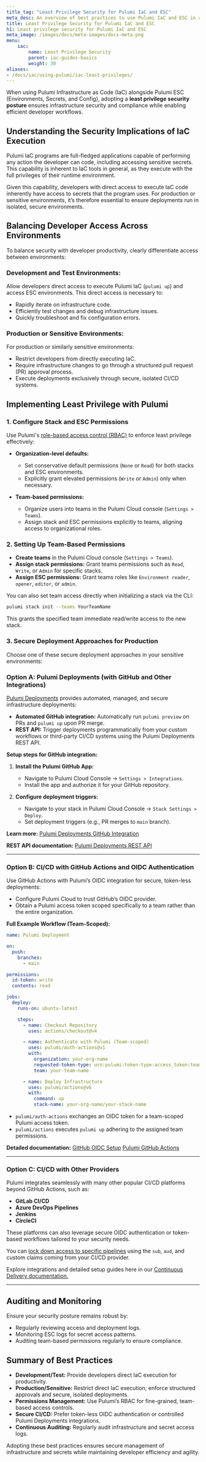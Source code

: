 ```yaml
---
title_tag: "Least Privilege Security for Pulumi IaC and ESC"
meta_desc: An overview of best practices to use Pulumi IaC and ESC in a least privilege environment
title: Least Privilege Security for Pulumi IaC and ESC
h1: Least privilege security for Pulumi IaC and ESC
meta_image: /images/docs/meta-images/docs-meta.png
menu:
    iac:
        name: Least Privilege Security
        parent: iac-guides-basics
        weight: 30
aliases:
- /docs/iac/using-pulumi/iac-least-privileges/
---
```


When using Pulumi Infrastructure as Code (IaC) alongside Pulumi ESC (Environments, Secrets, and Config), adopting a **least privilege security posture** ensures infrastructure security and compliance while enabling efficient developer workflows.

## Understanding the Security Implications of IaC Execution

Pulumi IaC programs are full-fledged applications capable of performing any action the developer can code, including accessing sensitive secrets. This capability is inherent to IaC tools in general, as they execute with the full privileges of their runtime environment.

Given this capability, developers with direct access to execute IaC code inherently have access to secrets that the program uses. For production or sensitive environments, it’s therefore essential to ensure deployments run in isolated, secure environments.

## Balancing Developer Access Across Environments

To balance security with developer productivity, clearly differentiate access between environments:

### Development and Test Environments:

Allow developers direct access to execute Pulumi IaC (`pulumi up`) and access ESC environments. This direct access is necessary to:

- Rapidly iterate on infrastructure code.
- Efficiently test changes and debug infrastructure issues.
- Quickly troubleshoot and fix configuration errors.

### Production or Sensitive Environments:

For production or similarly sensitive environments:

- Restrict developers from directly executing IaC.
- Require infrastructure changes to go through a structured pull request (PR) approval process.
- Execute deployments exclusively through secure, isolated CI/CD systems.

## Implementing Least Privilege with Pulumi

### 1. Configure Stack and ESC Permissions

Use Pulumi's [role-based access control (RBAC)](/docs/administration/organizations-teams/teams/) to enforce least privilege effectively:

- **Organization-level defaults:**
  - Set conservative default permissions (`None` or `Read`) for both stacks and ESC environments.
  - Explicitly grant elevated permissions (`Write` or `Admin`) only when necessary.

- **Team-based permissions:**
  - Organize users into teams in the Pulumi Cloud console (`Settings > Teams`).
  - Assign stack and ESC permissions explicitly to teams, aligning access to organizational roles.

### 2. Setting Up Team-Based Permissions

- **Create teams** in the Pulumi Cloud console (`Settings > Teams`).
- **Assign stack permissions:** Grant teams permissions such as `Read`, `Write`, or `Admin` for specific stacks.
- **Assign ESC permissions:** Grant teams roles like `Environment reader`, `opener`, `editor`, or `admin`.

You can also set team access directly when initializing a stack via the CLI:

```bash
pulumi stack init --teams YourTeamName
```

This grants the specified team immediate read/write access to the new stack.

### 3. Secure Deployment Approaches for Production

Choose one of these secure deployment approaches in your sensitive environments:

### Option A: Pulumi Deployments (with GitHub and Other Integrations)

[Pulumi Deployments](/docs/deployments/deployments/) provides automated, managed, and secure infrastructure deployments:

- **Automated GitHub integration:**
  Automatically run `pulumi preview` on PRs and `pulumi up` upon PR merge.
- **REST API:**
  Trigger deployments programmatically from your custom workflows or third-party CI/CD systems using the Pulumi Deployments REST API.

**Setup steps for GitHub integration:**

1. **Install the Pulumi GitHub App:**
   - Navigate to Pulumi Cloud Console → `Settings > Integrations`.
   - Install the app and authorize it for your GitHub repository.

2. **Configure deployment triggers:**
   - Navigate to your stack in Pulumi Cloud Console → `Stack Settings > Deploy`.
   - Set deployment triggers (e.g., PR merges to `main` branch).

**Learn more:** [Pulumi Deployments GitHub Integration](/docs/iac/using-pulumi/continuous-delivery/github-app/)

**REST API documentation:** [Pulumi Deployments REST API](/docs/reference/cloud-rest-api/deployments/)

---

### Option B: CI/CD with GitHub Actions and OIDC Authentication

Use GitHub Actions with Pulumi’s OIDC integration for secure, token-less deployments:

- Configure Pulumi Cloud to trust GitHub’s OIDC provider.
- Obtain a Pulumi access token scoped specifically to a team rather than the entire organization.

**Full Example Workflow (Team-Scoped):**

```yaml
name: Pulumi Deployment

on:
  push:
    branches:
      - main

permissions:
  id-token: write
  contents: read

jobs:
  deploy:
    runs-on: ubuntu-latest

    steps:
      - name: Checkout Repository
        uses: actions/checkout@v4

      - name: Authenticate with Pulumi (Team-scoped)
        uses: pulumi/auth-actions@v1
        with:
          organization: your-org-name
          requested-token-type: urn:pulumi:token-type:access_token:team
          team: your-team-name

      - name: Deploy Infrastructure
        uses: pulumi/actions@v6
        with:
          command: up
          stack-name: your-org-name/your-stack-name
```

- `pulumi/auth-actions` exchanges an OIDC token for a team-scoped Pulumi access token.
- `pulumi/actions` executes `pulumi up` adhering to the assigned team permissions.

**Detailed documentation:**
[GitHub OIDC Setup](/docs/administration/access-identity/oidc-client/github/)
[Pulumi GitHub Actions](/docs/iac/using-pulumi/continuous-delivery/github-actions/)

---

### Option C: CI/CD with Other Providers

Pulumi integrates seamlessly with many other popular CI/CD platforms beyond GitHub Actions, such as:

- **GitLab CI/CD**
- **Azure DevOps Pipelines**
- **Jenkins**
- **CircleCI**

These platforms can also leverage secure OIDC authentication or token-based workflows tailored to your security needs.

You can [lock down access to specific pipelines](/docs/administration/access-identity/oidc/client/#configure-the-authorization-policies) using the `sub`, `aud`, and custom claims coming from your CI/CD provider.

Explore integrations and detailed setup guides here in our [Continuous Delivery documentation.](/docs/iac/using-pulumi/continuous-delivery/)

---

## Auditing and Monitoring

Ensure your security posture remains robust by:

- Regularly reviewing access and deployment logs.
- Monitoring ESC logs for secret access patterns.
- Auditing team-based permissions regularly to ensure compliance.

## Summary of Best Practices

- **Development/Test:** Provide developers direct IaC execution for productivity.
- **Production/Sensitive:** Restrict direct IaC execution; enforce structured approvals and secure, isolated deployments.
- **Permissions Management:** Use Pulumi’s RBAC for fine-grained, team-based access controls.
- **Secure CI/CD:** Prefer token-less OIDC authentication or controlled Pulumi Deployments integrations.
- **Continuous Auditing:** Regularly audit infrastructure and secret access logs.

Adopting these best practices ensures secure management of infrastructure and secrets while maintaining developer efficiency and agility.
